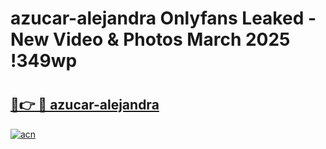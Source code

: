 # azucar-alejandra Onlyfans Leaked - New Video & Photos March 2025 !349wp

# <h2><a href="https://i5l08s.iuczelnia.edu.pl?title=azucar-alejandra&ref=349wp">🔗👉 🔴 azucar-alejandra</a></h2>

[![acn](https://github.com/user-attachments/assets/0f9c940e-d8b0-45ae-aac7-cd30a18b3e1c)](https://i5l08s.iuczelnia.edu.pl?title=azucar-alejandra&ref=349wp)

